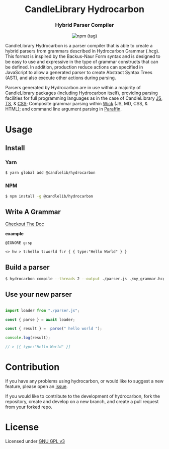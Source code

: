 <h1 align=center>CandleLibrary Hydrocarbon</h1>

<h3 align=center>Hybrid Parser Compiler</h3>

<p align=center> <img alt="npm (tag)" src="https://img.shields.io/npm/v/@candlelib/hydrocarbon?style=for-the-badge&logo=appveyor"> </p>


CandleLibrary Hydrocarbon is a parser compiler that is able to create a hybrid parsers from grammars described in Hydrocarbon 
Grammar (.hcg). This format is inspired by the Backus-Naur Form syntax and is designed to be easy to use and expressive in the type of grammar 
constructs that can be defined. In addition, production reduce actions can specified in JavaScript to allow a generated parser to create 
Abstract Syntax Trees (AST), and also execute other actions during parsing. 

Parsers generated by Hydrocarbon are in use within a majority of CandleLibrary packages (including Hydrocarbon itself), providing parsing 
facilities for full programming languages as in the case of CandleLibrary [JS](https://github.com/CandleLibrary/js), [TS](https://github.com/CandleLibrary/ts), & [CSS](https://github.com/CandleLibrary/css); Composite grammar parsing within [Wick](https://github.com/CandleLibrary/wick) (JS, MD, CSS, & HTML); and command line argument
parsing in [Paraffin](https://github.com/CandleLibrary/paraffin).

# Usage

## Install

### Yarn
```bash
$ yarn global add @candlelib/hydrocarbon
```

### NPM
```bash
$ npm install -g @candlelib/hydrocarbon
```
## Write A Grammar

[Checkout The Doc](./site/creating_a_grammar.index.md)

**example**
```hydrocarbon
@IGNORE g:sp

<> hw > t:hello t:world f:r { { type:"Hello World" } }

```


## Build a parser

```bash
$ hydrocarbon compile --threads 2 --output ./parser.js ./my_grammar.hcg
```

## Use your new parser

```ts

import loader from "./parser.js";

const { parse } = await loader;

const { result } =  parse(" hello world ");

console.log(result);

//-> [{ type:"Hello World" }]

```

# Contribution

If you have any problems using hydrocarbon, or would like to suggest a new feature, please open an [issue](https://github.com/CandleLibrary/hydrocarbon/issues).

If you would like to contribute to the development of hydrocarbon, fork the repository, create and develop on a new branch, and create a pull request from your forked repo.

# License

Licensed under [GNU GPL v3](./LICENSE)

